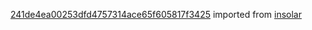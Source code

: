 [241de4ea00253dfd4757314ace65f605817f3425](https://github.com/insolar/insolar/commit/241de4ea00253dfd4757314ace65f605817f3425) imported from [insolar](https://github.com/insolar/insolar)
